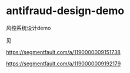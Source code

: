# antifraud-design-demo
风控系统设计demo

见

https://segmentfault.com/a/1190000009151738

https://segmentfault.com/a/1190000009192179
